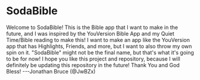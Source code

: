 # SodaBible
Welcome to SodaBible! This is the Bible app that I want to make in the future, and I was inspired by the YouVersion Bible App and my Quiet Time/Bible reading to make this! I want to make an app like the YouVersion app that has Highlights, Friends, and more, but I want to also throw my own spin on it. "SodaBible" might not be the final name, but that's what it's going to be for now! I hope you like this project and repository, because I will definitely be updating this repository in the future! Thank You and God Bless! ---Jonathan Bruce (@JwBZx)
